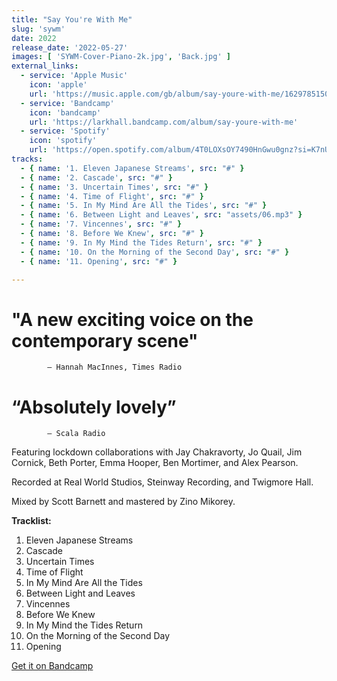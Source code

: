 ```yaml
---
title: "Say You're With Me"
slug: 'sywm'
date: 2022
release_date: '2022-05-27'
images: [ 'SYWM-Cover-Piano-2k.jpg', 'Back.jpg' ]
external_links:
  - service: 'Apple Music'
    icon: 'apple'
    url: 'https://music.apple.com/gb/album/say-youre-with-me/1629785150'
  - service: 'Bandcamp'
    icon: 'bandcamp'
    url: 'https://larkhall.bandcamp.com/album/say-youre-with-me'
  - service: 'Spotify'
    icon: 'spotify'
    url: 'https://open.spotify.com/album/4T0LOXsOY7490HnGwu0gnz?si=K7nU3ZDpTbybOVDe6Sv25Q'
tracks:
  - { name: '1. Eleven Japanese Streams', src: "#" }
  - { name: '2. Cascade', src: "#" }
  - { name: '3. Uncertain Times', src: "#" }
  - { name: '4. Time of Flight', src: "#" }
  - { name: '5. In My Mind Are All the Tides', src: "#" }
  - { name: '6. Between Light and Leaves', src: "assets/06.mp3" }
  - { name: '7. Vincennes', src: "#" }
  - { name: '8. Before We Knew', src: "#" }
  - { name: '9. In My Mind the Tides Return', src: "#" }
  - { name: '10. On the Morning of the Second Day', src: "#" }
  - { name: '11. Opening', src: "#" }

---
```


# "A new exciting voice on the contemporary scene"
            — Hannah MacInnes, Times Radio

# “Absolutely lovely”
            — Scala Radio

Featuring lockdown collaborations with Jay Chakravorty, Jo Quail, Jim Cornick, Beth Porter, Emma Hooper, Ben Mortimer, and Alex Pearson. 

Recorded at Real World Studios, Steinway Recording, and Twigmore Hall. 

Mixed by Scott Barnett and mastered by Zino Mikorey.

**Tracklist:**

1. Eleven Japanese Streams
2. Cascade
3. Uncertain Times
4. Time of Flight
5. In My Mind Are All the Tides
6. Between Light and Leaves
7. Vincennes
8. Before We Knew
9. In My Mind the Tides Return
10. On the Morning of the Second Day
11. Opening

[Get it on Bandcamp](https://larkhall.bandcamp.com/album/say-youre-with-me)